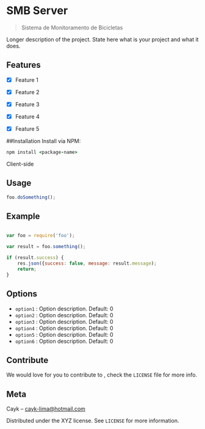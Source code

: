 # SMB Server
> Sistema de Monitoramento de Bicicletas



Longer description of the project. State here what is your project and what it does.


## Features

- [x] Feature 1
- [x] Feature 2
- [x] Feature 3
- [x] Feature 4
- [x] Feature 5


##Installation
Install via NPM:

```ruby
npm install <package-name>

```

Client-side

## Usage

```javascript 
foo.doSomething();
```

## Example

```javascript

var foo = require('foo');

var result = foo.something();

if (result.success) {
    res.json({success: false, message: result.message);
    return; 
}
```
## Options

 * ``` option1 ``` : Option description. Default: 0
 * ``` option2 ``` : Option description. Default: 0
 * ``` option3 ``` : Option description. Default: 0
 * ``` option4 ``` : Option description. Default: 0
 * ``` option5 ``` : Option description. Default: 0
 * ``` option6 ``` : Option description. Default: 0


## Contribute

We would love for you to contribute to *<your project name>*, check the ``LICENSE`` file for more info.

## Meta

Cayk – cayk-lima@hotmail.com

Distributed under the XYZ license. See ``LICENSE`` for more information.

